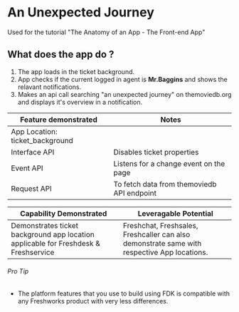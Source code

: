 # An Unexpected Journey

Used for the tutorial "The Anatomy of an App - The Front-end App"

## What does the app do ?

1. The app loads in the ticket background.
2. App checks if the current logged in agent is **Mr.Baggins** and shows the relavant notifications.
3. Makes an api call searching "an unexpected journey" on themoviedb.org and displays it's overview in a notification.

Feature demonstrated | Notes
-------------------- | ------
App Location: ticket_background |
Interface API | Disables ticket properties
Event API | Listens for a change event on the page
Request API | To fetch data from themoviedb API endpoint

Capability Demonstrated | Leveragable Potential
----------------------- | ---------------------
Demonstrates ticket background app location applicable for Freshdesk & Freshservice | Freshchat, Freshsales, Freshcaller can also demonstrate same with respective App locations.

###### Pro Tip
- The platform features that you use to build using FDK is compatible with any Freshworks product with very less differences.
